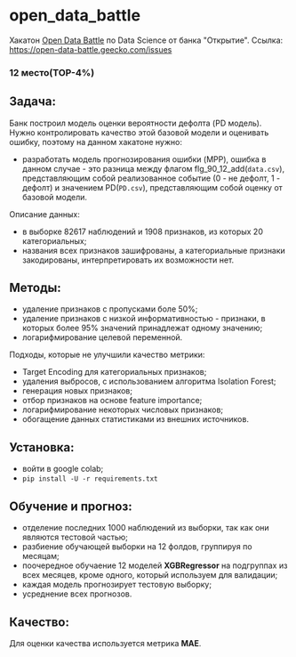 # open_data_battle
Хакатон [Open Data Battle](ttps://open-data-battle.geecko.com/issues) по Data Science от банка "Открытие". Ссылка: https://open-data-battle.geecko.com/issues

### 12 место(TOP-4%) 

## Задача:

Банк построил модель оценки вероятности дефолта (PD модель). Нужно контролировать качество этой базовой модели и оценивать ошибку, поэтому на данном хакатоне нужно:
- разработать модель прогнозирования ошибки (MPP), ошибка в данном случае  - это разница между флагом flg_90_12_add(`data.csv`), представляющим собой реализованное событие (0 - не дефолт, 1 - дефолт) и значением PD(`PD.csv`), представляющим собой оценку от базовой модели.

Описание данных:
- в выборке 82617 наблюдений и 1908 признаков, из которых 20 категориальных;
- названия всех признаков зашифрованы, а категориальные признаки закодированы, интерпретировать их возможности нет.
## Методы:

- удаление признаков с пропусками боле 50%;
- удаление признаков с низкой информативностью - признаки, в которых более 95% значений принадлежат одному значению;
- логарифмирование целевой переменной.

Подходы, которые не улучшили качество метрики:
- Target Encoding для категориальных признаков;
- удаления выбросов, с использованием алгоритма Isolation Forest;
- генерация новых признаков;
- отбор признаков на основе feature importance;
- логарифмирование некоторых числовых признаков;
- обогащение данных статистиками из внешних источников.

## Установка:
- войти в google colab;
- `pip install -U -r requirements.txt`

## Обучение и прогноз:
- отделение последних 1000 наблюдений из выборки, так как они являются тестовой частью;
- разбиение обучающей выборки на 12 фолдов, группируя по месяцам;
- поочередное обучаение 12 моделей **XGBRegressor** на подгруппах из всех месяцев, кроме одного, который используем для валидации;
- каждая модель прогнозирует тестовую выборку;
- усреднение всех прогнозов.

## Качество:
Для оценки качества используется метрика **MAE**.



